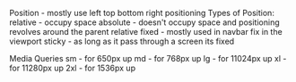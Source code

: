 Position - mostly use left top bottom right positioning
Types of Position:
relative - occupy space
absolute - doesn't occupy space and positioning revolves around the parent relative
fixed - mostly used in navbar fix in the viewport
sticky - as long as it pass through a screen its fixed

Media Queries
sm - for 650px up
md - for 768px up
lg - for 11024px up
xl - for 11280px up
2xl - for 1536px up
